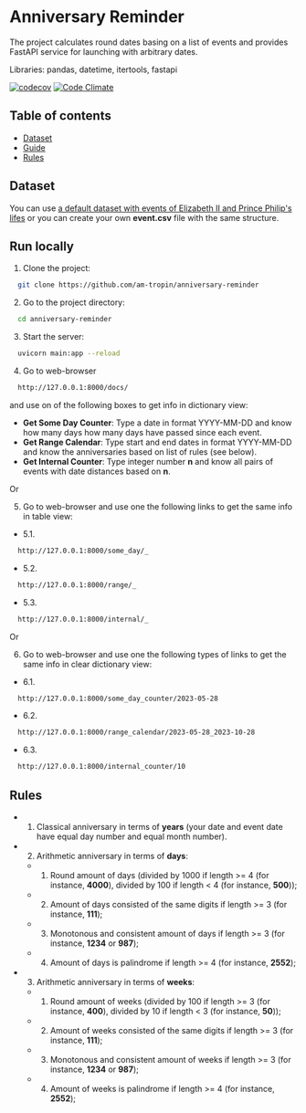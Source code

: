 # Anniversary Reminder

The project calculates round dates basing on a list of events and provides FastAPI service for launching with arbitrary dates.

Libraries: pandas, datetime, itertools, fastapi

<!-- [![codecov.io](https://codecov.io/gh/am-tropin/anniversary-reminder/coverage.svg?branch=master)]
(https://codecov.io/gh/am-tropin/anniversary-reminder?branch=master) -->


[![codecov][codecov-badge]][codecov-link] [![Code Climate][codeclimate-badge]][codeclimate-link]


[codecov-badge]: https://codecov.io/gh/am-tropin/anniversary-reminder/coverage.svg
[codecov-link]: https://codecov.io/gh/am-tropin/anniversary-reminder

[codeclimate-badge]: https://codeclimate.com/github/am-tropin/english-song-lyrics.svg
[codeclimate-link]: https://codeclimate.com/github/am-tropin/english-song-lyrics


## Table of contents
- [Dataset](#dataset)
- [Guide](#guide)
- [Rules](#rules)


## Dataset

You can use [a default dataset with events of Elizabeth II and Prince Philip's lifes](https://github.com/am-tropin/anniversary-reminder/blob/main/events.csv) or you can create your own **event.csv** file with the same structure. 


## Run locally

1. Clone the project:
```bash
  git clone https://github.com/am-tropin/anniversary-reminder
```

2. Go to the project directory:
```bash
  cd anniversary-reminder
```

<!-- Create vitual enviroment and install dependencies
```bash
  virtualenv venv
  source venv/bin/activate
  pip install -r requirements.txt
``` -->

3. Start the server:
```bash
  uvicorn main:app --reload
```

4. Go to web-browser 
```bash
  http://127.0.0.1:8000/docs/
```
and use on of the following boxes to get info in dictionary view:

- **Get Some Day Counter**: Type a date in format YYYY-MM-DD and know how many days how many days have passed since each event.
- **Get Range Calendar**: Type start and end dates in format YYYY-MM-DD and know the anniversaries based on list of rules (see below). 
- **Get Internal Counter**: Type integer number **n** and know all pairs of events with date distances based on **n**.

Or

5. Go to web-browser and use one the following links to get the same info in table view:

- 5.1.
```bash
  http://127.0.0.1:8000/some_day/_
```

- 5.2.
```bash
  http://127.0.0.1:8000/range/_
```

- 5.3.
```bash
  http://127.0.0.1:8000/internal/_
```

Or 

6. Go to web-browser and use one the following types of links to get the same info in clear dictionary view:

- 6.1.
```bash
  http://127.0.0.1:8000/some_day_counter/2023-05-28
```

- 6.2.
```bash
  http://127.0.0.1:8000/range_calendar/2023-05-28_2023-10-28
```

- 6.3.
```bash
  http://127.0.0.1:8000/internal_counter/10
```


## Rules

- 1. Classical anniversary in terms of **years** (your date and event date have equal day number and equal month number).

- 2. Arithmetic anniversary in terms of **days**:
    - 1. Round amount of days (divided by 1000 if length >= 4 (for instance, **4000**), divided by 100 if length < 4 (for instance, **500**)); 
    - 2. Amount of days consisted of the same digits if length >= 3 (for instance, **111**); 
    - 3. Monotonous and consistent amount of days if length >= 3 (for instance, **1234** or **987**);
    - 4. Amount of days is palindrome if length >= 4 (for instance, **2552**);

- 3. Arithmetic anniversary in terms of **weeks**:
    - 1. Round amount of weeks (divided by 100 if length >= 3 (for instance, **400**), divided by 10 if length < 3 (for instance, **50**)); 
    - 2. Amount of weeks consisted of the same digits if length >= 3 (for instance, **111**); 
    - 3. Monotonous and consistent amount of weeks if length >= 3 (for instance, **1234** or **987**);
    - 4. Amount of weeks is palindrome if length >= 4 (for instance, **2552**);
